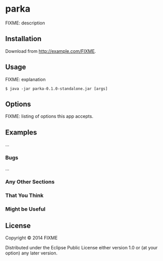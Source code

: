 # parka

FIXME: description

## Installation

Download from http://example.com/FIXME.

## Usage

FIXME: explanation

    $ java -jar parka-0.1.0-standalone.jar [args]

## Options

FIXME: listing of options this app accepts.

## Examples

...

### Bugs

...

### Any Other Sections
### That You Think
### Might be Useful

## License

Copyright © 2014 FIXME

Distributed under the Eclipse Public License either version 1.0 or (at
your option) any later version.
